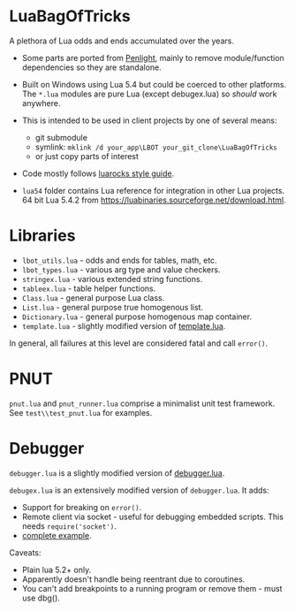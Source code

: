 # LuaBagOfTricks

A plethora of Lua odds and ends accumulated over the years.

- Some parts are ported from [Penlight](https://github.com/lunarmodules/Penlight), mainly to remove module/function
  dependencies so they are standalone.

- Built on Windows using Lua 5.4 but could be coerced to other platforms. The `*.lua` modules are
  pure Lua (except debugex.lua) so *should* work anywhere.

- This is intended to be used in client projects by one of several means:
  - git submodule
  - symlink: `mklink /d your_app\LBOT your_git_clone\LuaBagOfTricks`
  - or just copy parts of interest

- Code mostly follows [luarocks style guide](https://github.com/luarocks/lua-style-guide).

- `lua54` folder contains Lua reference for integration in other Lua projects. 64 bit Lua 5.4.2 from https://luabinaries.sourceforge.net/download.html.

# Libraries

- `lbot_utils.lua` - odds and ends for tables, math, etc.
- `lbot_types.lua` - various arg type and value checkers.
- `stringex.lua` - various extended string functions.
- `tableex.lua` - table helper functions.
- `Class.lua` - general purpose Lua class.
- `List.lua` - general purpose true homogenous list.
- `Dictionary.lua` - general purpose homogenous map container.
- `template.lua` - slightly modified version of [template.lua](https://github.com/lunarmodules/Penlight).

In general, all failures at this level are considered fatal and call `error()`.

# PNUT

`pnut.lua` and `pnut_runner.lua` comprise a minimalist unit test framework. See `test\\test_pnut.lua` for examples.

# Debugger

`debugger.lua` is a slightly modified version of [debugger.lua](https://github.com/slembcke/debugger.lua).

`debugex.lua` is an extensively modified version of `debugger.lua`. It adds:
- Support for breaking on `error()`.
- Remote client via socket - useful for debugging embedded scripts. This needs `require('socket')`.
- [complete example](https://github.com/cepthomas/LuaInterop/tree/main/CppCli).

Caveats:
- Plain lua 5.2+ only.
- Apparently doesn't handle being reentrant due to coroutines.
- You can't add breakpoints to a running program or remove them - must use dbg().

